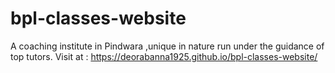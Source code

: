 # bpl-classes-website
A coaching institute in Pindwara ,unique in nature run under the guidance of top tutors.
Visit at : https://deorabanna1925.github.io/bpl-classes-website/
